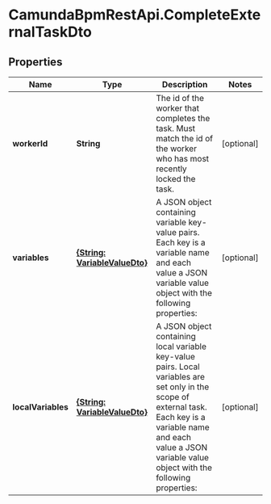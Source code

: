 # CamundaBpmRestApi.CompleteExternalTaskDto

## Properties

Name | Type | Description | Notes
------------ | ------------- | ------------- | -------------
**workerId** | **String** | The id of the worker that completes the task. Must match the id of the worker who has most recently locked the task. | [optional] 
**variables** | [**{String: VariableValueDto}**](VariableValueDto.md) | A JSON object containing variable key-value pairs. Each key is a variable name and each value a JSON variable value object with the following properties: | [optional] 
**localVariables** | [**{String: VariableValueDto}**](VariableValueDto.md) | A JSON object containing local variable key-value pairs. Local variables are set only in the scope of external task. Each key is a variable name and each value a JSON variable value object with the following properties: | [optional] 


